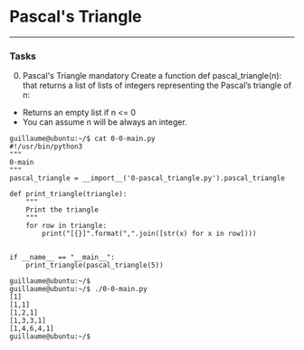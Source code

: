 # Pascal's Triangle
****
### Tasks
0. Pascal's Triangle
mandatory
Create a function def pascal_triangle(n): that returns a list of lists of integers representing the Pascal’s triangle of n:
* Returns an empty list if n <= 0
* You can assume n will be always an integer.
```shell
guillaume@ubuntu:~/$ cat 0-0-main.py
#!/usr/bin/python3
"""
0-main
"""
pascal_triangle = __import__('0-pascal_triangle.py').pascal_triangle

def print_triangle(triangle):
    """
    Print the triangle
    """
    for row in triangle:
        print("[{}]".format(",".join([str(x) for x in row])))


if __name__ == "__main__":
    print_triangle(pascal_triangle(5))

guillaume@ubuntu:~/$ 
guillaume@ubuntu:~/$ ./0-0-main.py
[1]
[1,1]
[1,2,1]
[1,3,3,1]
[1,4,6,4,1]
guillaume@ubuntu:~/$ 
```
